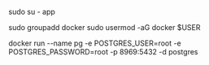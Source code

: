 <!-- fazer login no usuário app -->
sudo su - app






<!-- ativar permissão para o docker | deslogar e logar novamente após inserir o comando -->
sudo groupadd docker
sudo usermod -aG docker $USER

docker run --name pg -e POSTGRES_USER=root -e POSTGRES_PASSWORD=root -p 8969:5432 -d postgres
